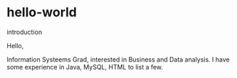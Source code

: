 # hello-world
introduction 

Hello,

Information Systeems Grad, interested in Business and Data analysis. I have some experience in Java, MySQL, HTML to list a few.  
